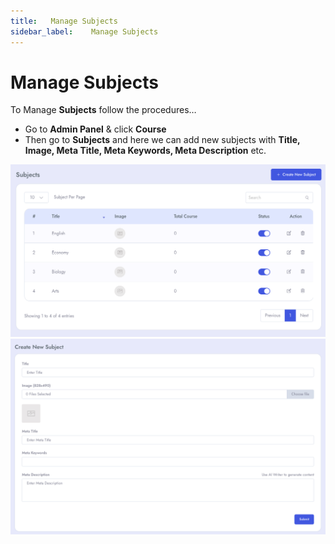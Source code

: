 ```yaml
---
title:   Manage Subjects
sidebar_label:    Manage Subjects
---
```


# Manage Subjects
To Manage **Subjects** follow the procedures…


- Go to **Admin Panel** &  click **Course**
- Then go to **Subjects** and here we can add new subjects with **Title, Image, Meta Title, Meta Keywords, Meta Description** etc.

![FacultyLMS](../assets/faculty/subjects.png)
![FacultyLMS](../assets/faculty/create_new_subject.png)


